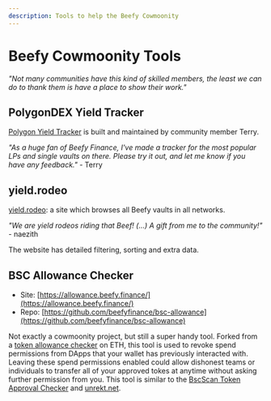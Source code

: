 ```yaml
---
description: Tools to help the Beefy Cowmoonity
---
```


# Beefy Cowmoonity Tools

*"Not many communities have this kind of skilled members, the least we can do to thank them is have a place to show their work."*

## PolygonDEX Yield Tracker

[Polygon Yield Tracker](https://polygondex.com/track/yield/yieldMeBro.aspx) is built and maintained by community member Terry.

*"As a huge fan of Beefy Finance, I've made a tracker for the most popular LPs and single vaults on there. Please try it out, and let me know if you have any feedback."* - Terry

## yield.rodeo

[yield.rodeo](https://yield.rodeo/): a site which browses all Beefy vaults in all networks. 

*"We are yield rodeos riding that Beef! (...) A gift from me to the community!"* - naezith

The website has detailed filtering, sorting and extra data.

## BSC Allowance Checker
 * Site: [https://allowance.beefy.finance/](https://allowance.beefy.finance/)
 * Repo: [https://github.com/beefyfinance/bsc-allowance](https://github.com/beefyfinance/bsc-allowance)

Not exactly a cowmoonity project, but still a super handy tool. Forked from a [token allowance checker](https://tac.dappstar.io/#/) on ETH, this tool is used to revoke spend permissions from DApps that your wallet has previously interacted with. Leaving these spend permissions enabled could allow dishonest teams or individuals to transfer all of your approved tokes at anytime without asking further permission from you. This tool is similar to the [BscScan Token Approval Checker](https://bscscan.com/tokenapprovalchecker) and [unrekt.net](https://app.unrekt.net/).